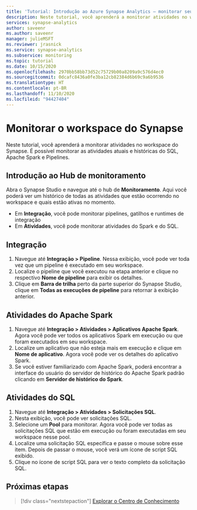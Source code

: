 ```yaml
---
title: 'Tutorial: Introdução ao Azure Synapse Analytics – monitorar seu workspace do Synapse'
description: Neste tutorial, você aprenderá a monitorar atividades no workspace do Synapse.
services: synapse-analytics
author: saveenr
ms.author: saveenr
manager: julieMSFT
ms.reviewer: jrasnick
ms.service: synapse-analytics
ms.subservice: monitoring
ms.topic: tutorial
ms.date: 10/15/2020
ms.openlocfilehash: 2970bb58bb73d52c75729b00a8209a9c576d4ec0
ms.sourcegitcommit: 0dcafc8436a0fe3ba12cb82384d6b69c9a6b9536
ms.translationtype: HT
ms.contentlocale: pt-BR
ms.lasthandoff: 11/10/2020
ms.locfileid: "94427404"
---
```

# <a name="monitor-your-synapse-workspace"></a>Monitorar o workspace do Synapse

Neste tutorial, você aprenderá a monitorar atividades no workspace do Synapse. É possível monitorar as atividades atuais e históricas do SQL, Apache Spark e Pipelines. 

## <a name="introduction-to-the-monitor-hub"></a>Introdução ao Hub de monitoramento

Abra o Synapse Studio e navegue até o hub de **Monitoramento**. Aqui você poderá ver um histórico de todas as atividades que estão ocorrendo no workspace e quais estão ativas no momento. 

* Em **Integração**, você pode monitorar pipelines, gatilhos e runtimes de integração
* Em **Atividades**, você pode monitorar atividades do Spark e do SQL. 

## <a name="integration"></a>Integração

1. Navegue até **Integração > Pipeline**. Nessa exibição, você pode ver toda vez que um pipeline é executado em seu workspace. 
1. Localize o pipeline que você executou na etapa anterior e clique no respectivo **Nome de pipeline** para exibir os detalhes.
1. Clique em **Barra de trilha** perto da parte superior do Synapse Studio, clique em **Todas as execuções de pipeline** para retornar à exibição anterior.

## <a name="apache-spark-activities"></a>Atividades do Apache Spark

1. Navegue até **Integração > Atividades > Aplicativos Apache Spark**. Agora você pode ver todos os aplicativos Spark em execução ou que foram executados em seu workspace.
1. Localize um aplicativo que não esteja mais em execução e clique em **Nome de aplicativo**. Agora você pode ver os detalhes do aplicativo Spark.
1. Se você estiver familiarizado com Apache Spark, poderá encontrar a interface do usuário do servidor de histórico do Apache Spark padrão clicando em **Servidor de histórico do Spark**.

## <a name="sql-activities"></a>Atividades do SQL

1. Navegue até **Integração > Atividades > Solicitações SQL**.
1. Nesta exibição, você pode ver solicitações SQL.
1. Selecione um **Pool** para monitorar. Agora você pode ver todas as solicitações SQL que estão em execução ou foram executadas em seu workspace nesse pool.
1. Localize uma solicitação SQL específica e passe o mouse sobre esse item. Depois de passar o mouse, você verá um ícone de script SQL exibido.
1. Clique no ícone de script SQL para ver o texto completo da solicitação SQL.

## <a name="next-steps"></a>Próximas etapas

> [!div class="nextstepaction"]
> [Explorar o Centro de Conhecimento](get-started-knowledge-center.md)
